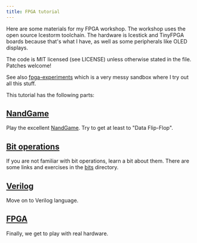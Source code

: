 ```yaml
---
title: FPGA tutorial
---
```


Here are some materials for my FPGA workshop. The workshop uses the open source
Icestorm toolchain. The hardware is Icestick and TinyFPGA boards because that's
what I have, as well as some peripherals like OLED displays.

The code is MIT licensed (see LICENSE) unless otherwise stated in the
file. Patches welcome!

See also [fpga-experiments](https://github.com/pwmarcz/fpga-experiments) which
is a very messy sandbox where I try out all this stuff.

This tutorial has the following parts:

## [NandGame](http://nandgame.com/)

Play the excellent [NandGame](http://nandgame.com/). Try to get at least to
"Data Flip-Flop".

## [Bit operations](https://github.com/pwmarcz/fpga-tutorial/tree/master/bits)

If you are not familiar with bit operations, learn a bit about them. There
are some links and exercises in the [bits](https://github.com/pwmarcz/fpga-tutorial/tree/master/bits) directory.

## [Verilog](verilog.html)

Move on to Verilog language.

## [FPGA](fpga.html)

Finally, we get to play with real hardware.
